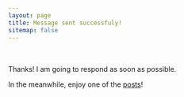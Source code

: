 ```yaml
---
layout: page
title: Message sent successfuly!
sitemap: false
---
```


<br><br>
Thanks! I am going to respond as soon as possible.

In the meanwhile, enjoy one of the [posts]({{site.url}})!
